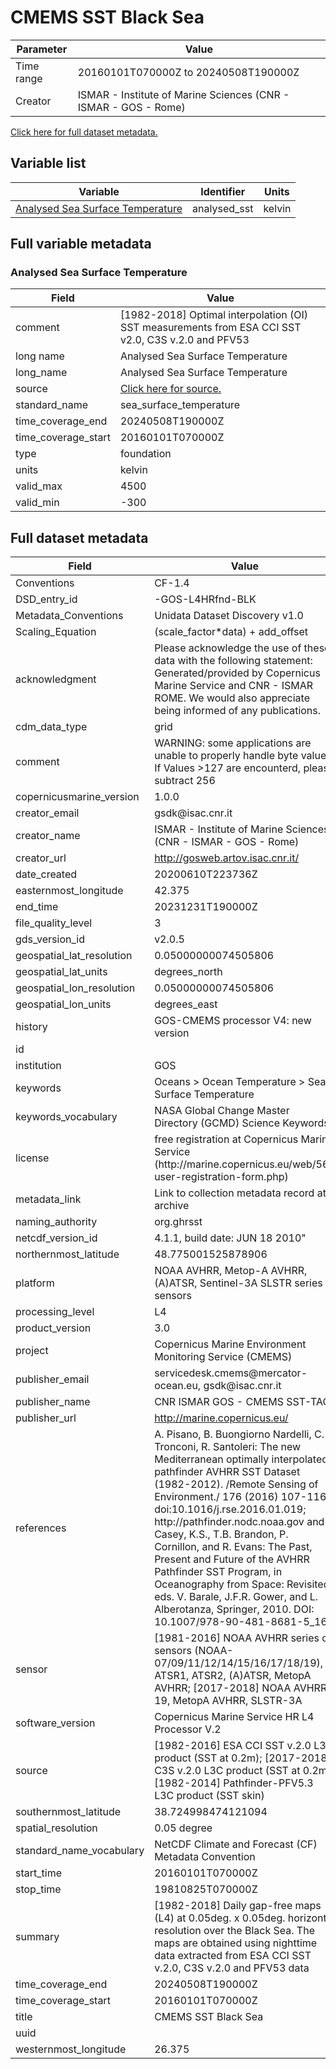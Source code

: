 # CMEMS SST Black Sea

| Parameter | Value |
| ---- | ---- |
| Time range | 20160101T070000Z to 20240508T190000Z |
| Creator | ISMAR - Institute of Marine Sciences (CNR - ISMAR - GOS - Rome) |

[Click here for full dataset metadata.](#full-metadata)

## Variable list

| Variable | Identifier | Units |
| ---- | ---- | ---- |
| [Analysed Sea Surface Temperature](#analysed\_sst) | analysed\_sst | kelvin |

## Full variable metadata

### <a name="analysed_sst"></a>Analysed Sea Surface Temperature

| Field | Value |
| ---- | ---- |
| comment | \[1982\-2018\] Optimal interpolation \(OI\) SST measurements from ESA CCI SST v2\.0, C3S v\.2\.0 and PFV53 |
| long name | Analysed Sea Surface Temperature |
| long\_name | Analysed Sea Surface Temperature |
| source | [Click here for source.](CMEMS_SST_BS_SST_L4_REP_OBSERVATIONS_010_022_1x200x321_v3.zarr-analysed_sst.md) |
| standard\_name | sea\_surface\_temperature |
| time\_coverage\_end | 20240508T190000Z |
| time\_coverage\_start | 20160101T070000Z |
| type | foundation |
| units | kelvin |
| valid\_max | 4500 |
| valid\_min | -300 |

## <a name="full-metadata"></a>Full dataset metadata

| Field | Value |
| ---- | ---- |
| Conventions | CF\-1\.4 |
| DSD\_entry\_id | \-GOS\-L4HRfnd\-BLK |
| Metadata\_Conventions | Unidata Dataset Discovery v1\.0 |
| Scaling\_Equation | \(scale\_factor\*data\) \+ add\_offset |
| acknowledgment | Please acknowledge the use of these data with the following statement: Generated/provided by Copernicus Marine Service and CNR \- ISMAR ROME\. We would also appreciate being informed of any publications\. |
| cdm\_data\_type | grid |
| comment | WARNING: some applications are unable to properly handle byte values\. If Values >127 are encounterd, please subtract 256 |
| copernicusmarine\_version | 1\.0\.0 |
| creator\_email | gsdk@isac\.cnr\.it |
| creator\_name | ISMAR \- Institute of Marine Sciences \(CNR \- ISMAR \- GOS \- Rome\) |
| creator\_url | [http://gosweb\.artov\.isac\.cnr\.it/](http://gosweb.artov.isac.cnr.it/) |
| date\_created | 20200610T223736Z |
| easternmost\_longitude | 42.375 |
| end\_time | 20231231T190000Z |
| file\_quality\_level | 3 |
| gds\_version\_id | v2\.0\.5 |
| geospatial\_lat\_resolution | 0.05000000074505806 |
| geospatial\_lat\_units | degrees\_north |
| geospatial\_lon\_resolution | 0.05000000074505806 |
| geospatial\_lon\_units | degrees\_east |
| history | GOS\-CMEMS processor V4: new version |
| id |   |
| institution | GOS |
| keywords | Oceans > Ocean Temperature > Sea Surface Temperature |
| keywords\_vocabulary | NASA Global Change Master Directory \(GCMD\) Science Keywords |
| license | free registration at Copernicus Marine Service \(http://marine\.copernicus\.eu/web/56\-user\-registration\-form\.php\) |
| metadata\_link | Link to collection metadata record at archive |
| naming\_authority | org\.ghrsst |
| netcdf\_version\_id | 4\.1\.1, build date: JUN 18 2010" |
| northernmost\_latitude | 48.775001525878906 |
| platform | NOAA AVHRR, Metop\-A AVHRR, \(A\)ATSR, Sentinel\-3A SLSTR series of sensors |
| processing\_level | L4 |
| product\_version | 3\.0 |
| project | Copernicus Marine Environment Monitoring Service \(CMEMS\) |
| publisher\_email | servicedesk\.cmems@mercator\-ocean\.eu, gsdk@isac\.cnr\.it |
| publisher\_name | CNR ISMAR GOS \- CMEMS SST\-TAC |
| publisher\_url | [http://marine\.copernicus\.eu/](http://marine.copernicus.eu/) |
| references | A\. Pisano, B\. Buongiorno Nardelli, C\. Tronconi, R\. Santoleri: The new Mediterranean optimally interpolated pathfinder AVHRR SST Dataset \(1982\-2012\)\. /Remote Sensing of Environment\./ 176 \(2016\) 107\-116, doi:10\.1016/j\.rse\.2016\.01\.019; http://pathfinder\.nodc\.noaa\.gov and Casey, K\.S\., T\.B\. Brandon, P\. Cornillon, and R\. Evans: The Past, Present and Future of the AVHRR Pathfinder SST Program, in Oceanography from Space: Revisited, eds\. V\. Barale, J\.F\.R\. Gower, and L\. Alberotanza, Springer, 2010\. DOI: 10\.1007/978\-90\-481\-8681\-5\_16\. |
| sensor | \[1981\-2016\] NOAA AVHRR series of sensors \(NOAA\-07/09/11/12/14/15/16/17/18/19\), ATSR1, ATSR2, \(A\)ATSR, MetopA AVHRR; \[2017\-2018\]  NOAA AVHRR\-19, MetopA AVHRR, SLSTR\-3A |
| software\_version | Copernicus Marine Service HR L4 Processor V\.2 |
| source | \[1982\-2016\] ESA CCI SST v\.2\.0 L3C product \(SST at 0\.2m\); \[2017\-2018\] C3S v\.2\.0 L3C product \(SST at 0\.2m\); \[1982\-2014\]  Pathfinder\-PFV5\.3 L3C product \(SST skin\) |
| southernmost\_latitude | 38.724998474121094 |
| spatial\_resolution | 0\.05 degree |
| standard\_name\_vocabulary | NetCDF Climate and Forecast \(CF\) Metadata Convention |
| start\_time | 20160101T070000Z |
| stop\_time | 19810825T070000Z |
| summary | \[1982\-2018\] Daily gap\-free maps \(L4\) at 0\.05deg\. x 0\.05deg\. horizontal resolution over the Black Sea\. The maps are obtained using nighttime data extracted from ESA CCI SST v\.2\.0, C3S v\.2\.0 and PFV53 data |
| time\_coverage\_end | 20240508T190000Z |
| time\_coverage\_start | 20160101T070000Z |
| title | CMEMS SST Black Sea |
| uuid |   |
| westernmost\_longitude | 26.375 |

